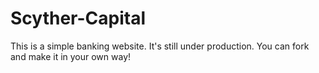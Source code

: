 # Scyther-Capital
This is a simple banking website. It's still under production. You can fork and make it in your own way!

